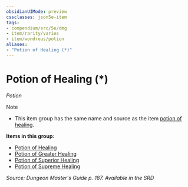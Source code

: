 ```yaml
---
obsidianUIMode: preview
cssclasses: json5e-item
tags:
- compendium/src/5e/dmg
- item/rarity/varies
- item/wondrous/potion
aliases: 
- "Potion of Healing (*)"
---
```

# Potion of Healing (*)
*Potion*  


> [!note]
> * This item group has the same name and source as the item [potion of healing](Mechanics/items/potion-of-healing.md).

**Items in this group:**

- [Potion of Healing](Mechanics/items/potion-of-healing.md)
- [Potion of Greater Healing](Mechanics/items/potion-of-greater-healing.md)
- [Potion of Superior Healing](Mechanics/items/potion-of-superior-healing.md)
- [Potion of Supreme Healing](Mechanics/items/potion-of-supreme-healing.md)

*Source: Dungeon Master's Guide p. 187. Available in the <span title='Systems Reference Document (5.1)'>SRD</span>*